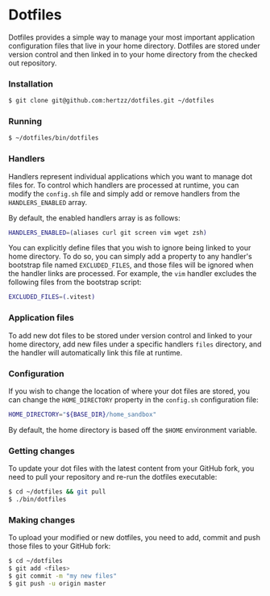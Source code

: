 # Dotfiles

Dotfiles provides a simple way to manage your most important application configuration files that live in your home directory. Dotfiles are stored under version control and then linked in to your home directory from the checked out repository.

### Installation
```bash
$ git clone git@github.com:hertzz/dotfiles.git ~/dotfiles
```

### Running
```bash
$ ~/dotfiles/bin/dotfiles
```

### Handlers
Handlers represent individual applications which you want to manage dot files for.  To control which handlers are processed at runtime, you can modify the `config.sh` file and simply add or remove handlers from the `HANDLERS_ENABLED` array.

By default, the enabled handlers array is as follows:
```bash
HANDLERS_ENABLED=(aliases curl git screen vim wget zsh)
```

You can explicitly define files that you wish to ignore being linked to your home directory. To do so, you can simply add a property to any handler's bootstrap file named `EXCLUDED_FILES`, and those files will be ignored when the handler links are processed. For example, the `vim` handler excludes the following files from the bootstrap script:
```bash
EXCLUDED_FILES=(.vitest)
```

### Application files
To add new dot files to be stored under version control and linked to your home directory, add new files under a specific handlers `files` directory, and the handler will automatically link this file at runtime.

### Configuration
If you wish to change the location of where your dot files are stored, you can change the `HOME_DIRECTORY` property in the `config.sh` configuration file:
```bash
HOME_DIRECTORY="${BASE_DIR}/home_sandbox"
```
By default, the home directory is based off the `$HOME` environment variable.

### Getting changes

To update your dot files with the latest content from your GitHub fork, you need to pull your repository and re-run the dotfiles executable:
```bash
$ cd ~/dotfiles && git pull
$ ./bin/dotfiles
```

### Making changes

To upload your modified or new dotfiles, you need to add, commit and push those files to your GitHub fork:
```bash
$ cd ~/dotfiles
$ git add <files>
$ git commit -m "my new files"
$ git push -u origin master
```
